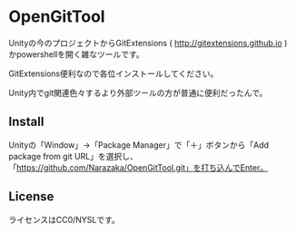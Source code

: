 # OpenGitTool

Unityの今のプロジェクトからGitExtensions ( http://gitextensions.github.io )かpowershellを開く雑なツールです。

GitExtensions便利なので各位インストールしてください。

Unity内でgit関連色々するより外部ツールの方が普通に便利だったんで。

## Install

Unityの「Window」→「Package Manager」で「＋」ボタンから「Add package from git URL」を選択し、「https://github.com/Narazaka/OpenGitTool.git」を打ち込んでEnter。

## License

ライセンスはCC0/NYSLです。
